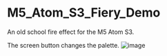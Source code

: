 # M5_Atom_S3_Fiery_Demo
An old school fire effect for the M5 Atom S3.

The screen button changes the palette.
![image](https://user-images.githubusercontent.com/1586332/211065543-84f58ff5-8a21-4fca-85d7-faad5a920cc9.png)

